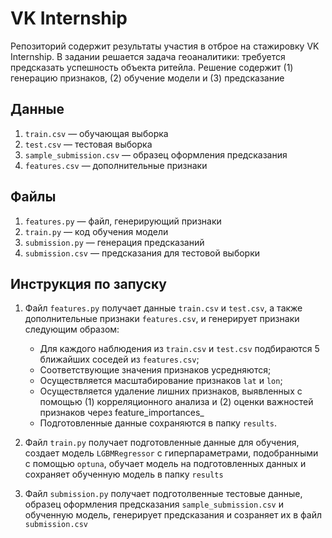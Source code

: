 # VK Internship

Репозиторий содержит результаты участия в отброе на стажировку VK Internship. В задании решается задача геоаналитики: требуется предсказать успешность объекта ритейла. Решение содержит (1) генерацию признаков, (2) обучение модели и (3) предсказание

## Данные
1. `train.csv` — обучающая выборка
2. `test.csv` — тестовая выборка
3. `sample_submission.csv` — образец оформления предсказания
4. `features.csv` — дополнительные признаки

## Файлы
1. `features.py` — файл, генерирующий признаки
2. `train.py` — код обучения модели
3. `submission.py` — генерация предсказаний
4. `submission.csv` — предсказания для тестовой выборки

## Инструкция по запуску

1. Файл `features.py` получает данные `train.csv` и `test.csv`, а также дополнительные признаки `features.csv`, и генерирует признаки следующим образом:
   * Для каждого наблюдения из `train.csv` и `test.csv` подбираются 5 ближайших соседей из `features.csv`;
   * Соответствующие значения признаков усредняются;
   * Осуществляется масштабирование признаков `lat` и `lon`;
   * Осуществляется удаление лишних признаков, выявленных с помощью (1) корреляционного анализа и (2) оценки важностей признаков через feature_importances_
   * Подготовленные данные сохраняются в папку `results`.

2. Файл `train.py` получает подготовленные данные для обучения, создает модель `LGBMRegressor` с гиперпараметрами, подобранными с помощью `optuna`, обучает модель на подготовленных данных и сохраняет обученную модель в папку `results`

3. Файл `submission.py` получает подготолвенные тестовые данные, образец оформления предсказания `sample_submission.csv` и обученную модель, генерирует предсказания и созраняет их в файл `submission.csv`
